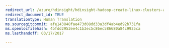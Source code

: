 ```yaml
---
redirect_url: /azure/hdinsight/hdinsight-hadoop-create-linux-clusters-azure-powershell
redirect_document_id: TRUE
translationtype: Human Translation
ms.sourcegitcommit: afe143848fae473d08dd33a3df4ab4ed92b731fa
ms.openlocfilehash: 4bfdd2953ee4c1b3ec5c86ec586680a84c9925ca
ms.lasthandoff: 03/17/2017

---
```


